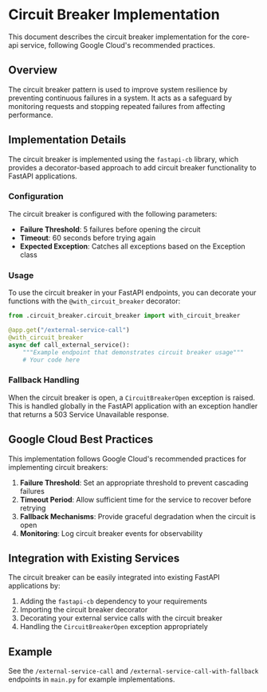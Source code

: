 # Circuit Breaker Implementation

This document describes the circuit breaker implementation for the core-api service, following Google Cloud's recommended practices.

## Overview

The circuit breaker pattern is used to improve system resilience by preventing continuous failures in a system. It acts as a safeguard by monitoring requests and stopping repeated failures from affecting performance.

## Implementation Details

The circuit breaker is implemented using the `fastapi-cb` library, which provides a decorator-based approach to add circuit breaker functionality to FastAPI applications.

### Configuration

The circuit breaker is configured with the following parameters:

- **Failure Threshold**: 5 failures before opening the circuit
- **Timeout**: 60 seconds before trying again
- **Expected Exception**: Catches all exceptions based on the Exception class

### Usage

To use the circuit breaker in your FastAPI endpoints, you can decorate your functions with the `@with_circuit_breaker` decorator:

```python
from .circuit_breaker.circuit_breaker import with_circuit_breaker

@app.get("/external-service-call")
@with_circuit_breaker
async def call_external_service():
    """Example endpoint that demonstrates circuit breaker usage"""
    # Your code here
```

### Fallback Handling

When the circuit breaker is open, a `CircuitBreakerOpen` exception is raised. This is handled globally in the FastAPI application with an exception handler that returns a 503 Service Unavailable response.

## Google Cloud Best Practices

This implementation follows Google Cloud's recommended practices for implementing circuit breakers:

1. **Failure Threshold**: Set an appropriate threshold to prevent cascading failures
2. **Timeout Period**: Allow sufficient time for the service to recover before retrying
3. **Fallback Mechanisms**: Provide graceful degradation when the circuit is open
4. **Monitoring**: Log circuit breaker events for observability

## Integration with Existing Services

The circuit breaker can be easily integrated into existing FastAPI applications by:

1. Adding the `fastapi-cb` dependency to your requirements
2. Importing the circuit breaker decorator
3. Decorating your external service calls with the circuit breaker
4. Handling the `CircuitBreakerOpen` exception appropriately

## Example

See the `/external-service-call` and `/external-service-call-with-fallback` endpoints in `main.py` for example implementations.
